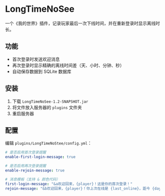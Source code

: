 # LongTimeNoSee
一个《我的世界》插件，记录玩家最后一次下线时间，并在重新登录时显示离线时长。

## 功能
- 首次登录时发送欢迎消息
- 再次登录时显示精确的离线时间差（天、小时、分钟、秒）
- 自动保存数据到 SQLite 数据库

## 安装
1. 下载 `LongTimeNoSee-1.2-SNAPSHOT.jar`  <!-- 版本更新 -->
2. 将文件放入服务器的 `plugins` 文件夹
3. 重启服务器

## 配置
编辑 `plugins/LongTimeNoStee/config.yml`：
```yaml
# 是否启用首次登录提醒
enable-first-login-message: true

# 是否启用再次登录提醒
enable-rejoin-message: true

# 消息模板（支持 & 颜色代码）
first-login-message: "&a欢迎回来，{player}！这是你的首次登录！"
rejoin-message: "&b欢迎回来，{player}！你上次在线是 {last_online}，距今 {days} 天 {hours} 小时 {minutes} 分钟 {seconds} 秒。"
